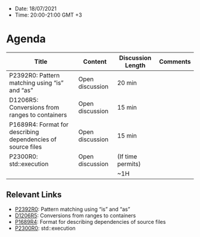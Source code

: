 * Date: 18/07/2021
* Time: 20:00-21:00 GMT +3

# Agenda

| Title                                                        | Content         | Discussion Length | Comments       |
|--------------------------------------------------------------|-----------------|-------------------|----------------|
| P2392R0: Pattern matching using “is” and “as”                | Open discussion | 20 min            |                |
| D1206R5: Conversions from ranges to containers               | Open discussion | 15 min            |                |
| P1689R4: Format for describing dependencies of source files  | Open discussion | 15 min            |                |
| P2300R0: std::execution                                      | Open discussion | (If time permits) |                |   
|                                                              |                 | ~1H               |                |

## Relevant Links
- [P2392R0](http://www.open-std.org/jtc1/sc22/wg21/docs/papers/2021/p2392r0.pdf): Pattern matching using “is” and “as”
- [D1206R5](https://isocpp.org/files/papers/D1206R5.pdf): Conversions from ranges to containers
- [P1689R4](http://www.open-std.org/jtc1/sc22/wg21/docs/papers/2021/p1689r4.pdf): Format for describing dependencies of source files
- [P2300R0](http://www.open-std.org/jtc1/sc22/wg21/docs/papers/2021/p2300r0.html): std::execution
